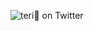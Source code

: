 ![teri🏏 on Twitter](https://github.com/user-attachments/assets/ffc3cfc3-91d3-4e40-bb25-d3e0464ea04f)
